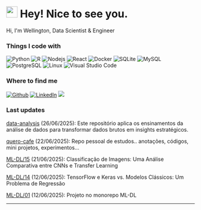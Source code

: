 <h1><img src="https://emojis.slackmojis.com/emojis/images/1643514418/3958/storm_trooper.gif?1643514418" width="30"/> Hey! Nice to see you.</h1>
<p>Hi, I'm Wellington, Data Scientist & Engineer</p>

<h3>Things I code with</h3>
<p>
  <img alt="Python" src="https://img.shields.io/badge/-Python-000?style=flat-square&logo=python&logoColor=white" />
  <img alt="R" src="https://img.shields.io/badge/-R-000000?style=flat-square&logo=r&logoColor=white" />
  <img alt="Nodejs" src="https://img.shields.io/badge/-Nodejs-000?style=flat-square&logo=Node.js&logoColor=white" />
  <img alt="React" src="https://img.shields.io/badge/-React-000000?style=flat-square&logo=react&logoColor=white" />
  <img alt="Docker" src="https://img.shields.io/badge/-Docker-000?style=flat-square&logo=docker&logoColor=white" />
  <img alt="SQLite" src="https://img.shields.io/badge/-SQLite-000000?style=flat-square&logo=sqlite&logoColor=white" />
  <img alt="MySQL" src="https://img.shields.io/badge/-MySQL-000?style=flat-square&logo=mysql&logoColor=white" />
  <img alt="PostgreSQL" src="https://img.shields.io/badge/-PostgreSQL-000000?style=flat-square&logo=postgresql&logoColor=white" />
  <img alt="Linux" src="https://img.shields.io/badge/-Linux-000000?style=flat-square&logo=linux&logoColor=white" />
  <img alt="Visual Studio Code" src="https://img.shields.io/badge/-VSCode-000000?style=flat-square&logo=visual-studio-code&logoColor=white" />
</p>

<h3>Where to find me</h3>
<p>
  <a href="https://github.com/esscova" target="_blank"><img alt="Github" src="https://img.shields.io/badge/GitHub-%2312100E.svg?&style=for-the-badge&logo=Github&logoColor=white" /></a>
  <a href="https://www.linkedin.com/in/wellington-moreira-santos" target="_blank"><img alt="LinkedIn" src="https://img.shields.io/badge/linkedin-%230077B5.svg?&style=for-the-badge&logo=linkedin&logoColor=white" /></a>
  <a href="mailto:wmoreira.ds@gmail.com"><img src="https://img.shields.io/badge/Gmail-D14836?style=for-the-badge&logo=gmail&logoColor=white"/> </a>
</p>

<h3>Last updates</h3>
<p>
<a href="https://github.com/esscova/data-analysis" target="_blank">data-analysis</a> (26/06/2025): Este repositório aplica os ensinamentos da análise de dados para transformar dados brutos em insights estratégicos. 
</p>

<p>
<a href="https://github.com/esscova/quero-cafe" target="_blank">quero-cafe</a> (22/06/2025): Repo pessoal de estudos.. anotações, códigos, mini projetos, experimentos... 
</p>

<p>
<a href="https://github.com/esscova/ML-DL/tree/main/15%20-%20Classificando%20imagens%20com%20CNN%20e%20TL%20no%20TensorFlow" target="_blank">ML-DL/15</a> (21/06/2025): Classificação de Imagens: Uma Análise Comparativa entre CNNs e Transfer Learning
</p>

<p>
<a href="https://github.com/esscova/ML-DL/tree/main/14%20-%20TensorFlow%20e%20Keras%20vs%20Modelos%20Cl%C3%A1ssicos%3A%20Um%20problema%20de%20Regress%C3%A3o" target="_blank">ML-DL/14</a> (12/06/2025): TensorFlow e Keras vs. Modelos Clássicos: Um Problema de Regressão
</p>

<p>
<a href="https://github.com/esscova/ML-DL/tree/main/01%20-%20Customer%20Income" target="_blank">ML-DL/01</a> (12/06/2025): Projeto no monorepo ML-DL
</p>

---
